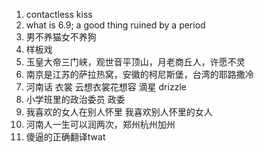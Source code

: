 1. contactless kiss
2. what is 6.9; a good thing ruined by a period
3. 男不养猫女不养狗
4. 样板戏
5. 玉皇大帝三门峡，观世音平顶山，月老商丘人，许愿不灵
6. 南京是江苏的萨拉热窝，安徽的柯尼斯堡，台湾的耶路撒冷
7. 河南话 衣裳 云想衣裳花想容 滴星 drizzle
8. 小学班里的政治委员 政委
9. 我喜欢的女人在别人怀里 我喜欢别人怀里的女人
10. 河南人一生可以润两次，郑州杭州加州
11. 傻逼的正确翻译twat
